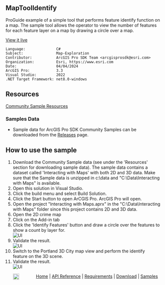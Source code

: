 ## MapToolIdentify

<!-- TODO: Write a brief abstract explaining this sample -->
ProGuide example of a simple tool that performs feature identify function on a map.  The sample tool allows the operator to view the number of features for each feature layer on a map by drawing a circle over a map.    
  


<a href="https://pro.arcgis.com/en/pro-app/sdk/" target="_blank">View it live</a>

<!-- TODO: Fill this section below with metadata about this sample-->
```
Language:              C#
Subject:               Map-Exploration
Contributor:           ArcGIS Pro SDK Team <arcgisprosdk@esri.com>
Organization:          Esri, https://www.esri.com
Date:                  04/04/2024
ArcGIS Pro:            3.3
Visual Studio:         2022
.NET Target Framework: net8.0-windows
```

## Resources

[Community Sample Resources](https://github.com/Esri/arcgis-pro-sdk-community-samples#resources)

### Samples Data

* Sample data for ArcGIS Pro SDK Community Samples can be downloaded from the [Releases](https://github.com/Esri/arcgis-pro-sdk-community-samples/releases) page.  

## How to use the sample
<!-- TODO: Explain how this sample can be used. To use images in this section, create the image file in your sample project's screenshots folder. Use relative url to link to this image using this syntax: ![My sample Image](FacePage/SampleImage.png) -->
1. Download the Community Sample data (see under the 'Resources' section for downloading sample data).  The sample data contains a dataset called 'Interacting with Maps' with both 2D and 3D data.  Make sure that the Sample data is unzipped in c:\data and "C:\Data\Interacting with Maps" is available.
2. Open this solution in Visual Studio.    
3. Click the build menu and select Build Solution.  
4. Click the Start button to open ArCGIS Pro.  ArcGIS Pro will open.  
5. Open the project "Interacting with Maps.aprx" in the "C:\Data\Interacting with Maps" folder since this project contains 2D and 3D data.  
6. Open the 2D crime map  
7. Click on the Add-in tab   
8. Click the 'Identify Features' button and draw a circle over the features to show a count by layer for.  
![UI](Screenshots/2MapTool2D.png)  
9. Validate the result.  
![UI](Screenshots/2MapTool2D-2.png)  
10. Switch to the Portland 3D City map view and perform the identify feature on the 3D scene.  
11. Validate the result.  
![UI](Screenshots/2MapTool3D.png)  
  

<!-- End -->

&nbsp;&nbsp;&nbsp;&nbsp;&nbsp;&nbsp;<img src="https://esri.github.io/arcgis-pro-sdk/images/ArcGISPro.png"  alt="ArcGIS Pro SDK for Microsoft .NET Framework" height = "20" width = "20" align="top"  >
&nbsp;&nbsp;&nbsp;&nbsp;&nbsp;&nbsp;&nbsp;&nbsp;&nbsp;&nbsp;&nbsp;&nbsp;
[Home](https://github.com/Esri/arcgis-pro-sdk/wiki) | <a href="https://pro.arcgis.com/en/pro-app/latest/sdk/api-reference" target="_blank">API Reference</a> | [Requirements](https://github.com/Esri/arcgis-pro-sdk/wiki#requirements) | [Download](https://github.com/Esri/arcgis-pro-sdk/wiki#installing-arcgis-pro-sdk-for-net) | <a href="https://github.com/esri/arcgis-pro-sdk-community-samples" target="_blank">Samples</a>
